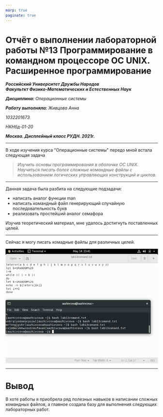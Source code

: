 ```yaml
---
marp: true
paginate: true
---
```


# Отчёт о выполнении лабораторной работы №13 Программирование в командном процессоре ОС UNIX. Расширенное программирование
***Российский Университет Дружбы Народов***  
***Факульткт Физико-Математических и Естественных Наук***  

 ***Дисциплина:*** *Операционные системы*  
 
 ***Работу выполняла:*** *Живцова Анна*  
 
 *1032201673*  
 
 *НКНбд-01-20*  
 
 ***Москва. Дисплейный класс РУДН. 2021г.***  
 
 ---

 В ходе изучения курса "Операционные системы" передо мной встала следующая задача
 > *Изучить основы программирования в оболочке ОС UNIX. Научиться писать более сложные командные файлы с использованием логических управляющих конструкций и циклов.*
 
 ---

 Данная задача была разбита на следующие подзадачи:
- написать аналог функции man
- написать командный файл генерирующий случайную последовательность букв
- реализовать простейший аналог семафора

 Изучив теоретический материал, мне удалось достигнуть поставленных целей.

 --- 

Сейчас я могу писать комадные файлы для различных целей.

 ![программа рботает](lab13/3.png)

 ---
 
 # Вывод
 В хоте работы я приобрела ряд полезных навыков в написании сложных командных файлов, а главное создала базу для выполнения следующих лабораторных работ.

